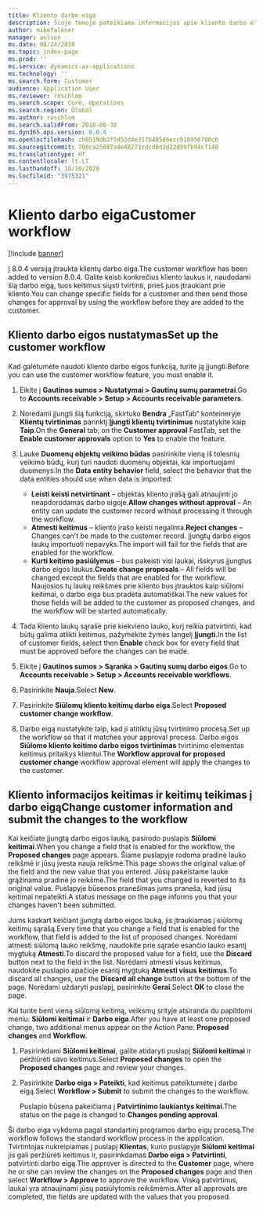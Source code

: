```yaml
---
title: Kliento darbo eiga
description: Šioje temoje pateikiama informacijos apie kliento darbo eigą. Galite keisti konkrečius kliento laukus ir, naudodami šią darbo eigą, tuos keitimus siųsti tvirtinti, prieš juos įtraukiant prie kliento.
author: mikefalkner
manager: aolson
ms.date: 08/24/2018
ms.topic: index-page
ms.prod: ''
ms.service: dynamics-ax-applications
ms.technology: ''
ms.search.form: Customer
audience: Application User
ms.reviewer: roschlom
ms.search.scope: Core, Operations
ms.search.region: Global
ms.author: roschlom
ms.search.validFrom: 2018-08-30
ms.dyn365.ops.version: 8.0.4
ms.openlocfilehash: cb8519db2f5d52d4e317b485d6ecc910956788cb
ms.sourcegitcommit: 708ca25687a4e48271cdcd6d2d22d99fb94cf140
ms.translationtype: HT
ms.contentlocale: lt-LT
ms.lasthandoff: 10/10/2020
ms.locfileid: "3975321"
---
```

# <a name="customer-workflow"></a><span data-ttu-id="1ddcf-104">Kliento darbo eiga</span><span class="sxs-lookup"><span data-stu-id="1ddcf-104">Customer workflow</span></span>

[!include [banner](../includes/banner.md)]

<span data-ttu-id="1ddcf-105">Į 8.0.4 versiją įtraukta klientų darbo eiga.</span><span class="sxs-lookup"><span data-stu-id="1ddcf-105">The customer workflow has been added to version 8.0.4.</span></span> <span data-ttu-id="1ddcf-106">Galite keisti konkrečius kliento laukus ir, naudodami šią darbo eigą, tuos keitimus siųsti tvirtinti, prieš juos įtraukiant prie kliento.</span><span class="sxs-lookup"><span data-stu-id="1ddcf-106">You can change specific fields for a customer and then send those changes for approval by using the workflow before they are added to the customer.</span></span>

## <a name="set-up-the-customer-workflow"></a><span data-ttu-id="1ddcf-107">Kliento darbo eigos nustatymas</span><span class="sxs-lookup"><span data-stu-id="1ddcf-107">Set up the customer workflow</span></span>

<span data-ttu-id="1ddcf-108">Kad galėtumėte naudoti kliento darbo eigos funkciją, turite ją įjungti.</span><span class="sxs-lookup"><span data-stu-id="1ddcf-108">Before you can use the customer workflow feature, you must enable it.</span></span>

1. <span data-ttu-id="1ddcf-109">Eikite į **Gautinos sumos \> Nustatymai \> Gautinų sumų parametrai**.</span><span class="sxs-lookup"><span data-stu-id="1ddcf-109">Go to **Accounts receivable \> Setup \> Accounts receivable parameters**.</span></span>
2. <span data-ttu-id="1ddcf-110">Norėdami įjungti šią funkciją, skirtuko **Bendra** „FastTab“ konteineryje **Klientų tvirtinimas** parinktį **Įjungti klientų tvirtinimus** nustatykite kaip **Taip**.</span><span class="sxs-lookup"><span data-stu-id="1ddcf-110">On the **General** tab, on the **Customer approval** FastTab, set the **Enable customer approvals** option to **Yes** to enable the feature.</span></span>
3. <span data-ttu-id="1ddcf-111">Lauke **Duomenų objektų veikimo būdas** pasirinkite vieną iš tolesnių veikimo būdų, kurį turi naudoti duomenų objektai, kai importuojami duomenys.</span><span class="sxs-lookup"><span data-stu-id="1ddcf-111">In the **Data entity behavior** field, select the behavior that the data entities should use when data is imported:</span></span>

    - <span data-ttu-id="1ddcf-112">**Leisti keisti netvirtinant** – objektas kliento įrašą gali atnaujinti jo neapdorodamas darbo eigoje.</span><span class="sxs-lookup"><span data-stu-id="1ddcf-112">**Allow changes without approval** – An entity can update the customer record without processing it through the workflow.</span></span>
    - <span data-ttu-id="1ddcf-113">**Atmesti keitimus** – kliento įrašo keisti negalima.</span><span class="sxs-lookup"><span data-stu-id="1ddcf-113">**Reject changes** – Changes can't be made to the customer record.</span></span> <span data-ttu-id="1ddcf-114">Įjungtų darbo eigos laukų importuoti nepavyks.</span><span class="sxs-lookup"><span data-stu-id="1ddcf-114">The import will fail for the fields that are enabled for the workflow.</span></span>
    - <span data-ttu-id="1ddcf-115">**Kurti keitimo pasiūlymus** – bus pakeisti visi laukai, išskyrus įjungtus darbo eigos laukus.</span><span class="sxs-lookup"><span data-stu-id="1ddcf-115">**Create change proposals** – All fields will be changed except the fields that are enabled for the workflow.</span></span> <span data-ttu-id="1ddcf-116">Naujosios tų laukų reikšmės prie kliento bus įtrauktos kaip siūlomi keitimai, o darbo eiga bus pradėta automatiškai.</span><span class="sxs-lookup"><span data-stu-id="1ddcf-116">The new values for those fields will be added to the customer as proposed changes, and the workflow will be started automatically.</span></span>

4. <span data-ttu-id="1ddcf-117">Tada kliento laukų sąraše prie kiekvieno lauko, kurį reikia patvirtinti, kad būtų galima atlikti keitimus, pažymėkite žymės langelį **Įjungti**.</span><span class="sxs-lookup"><span data-stu-id="1ddcf-117">In the list of customer fields, select then **Enable** check box for every field that must be approved before the changes can be made.</span></span>
5. <span data-ttu-id="1ddcf-118">Eikite į **Gautinos sumos \> Sąranka \> Gautinų sumų darbo eigos**.</span><span class="sxs-lookup"><span data-stu-id="1ddcf-118">Go to **Accounts receivable \> Setup \> Accounts receivable workflows**.</span></span>
6. <span data-ttu-id="1ddcf-119">Pasirinkite **Nauja**.</span><span class="sxs-lookup"><span data-stu-id="1ddcf-119">Select **New**.</span></span>
7. <span data-ttu-id="1ddcf-120">Pasirinkite **Siūlomų kliento keitimų darbo eiga**.</span><span class="sxs-lookup"><span data-stu-id="1ddcf-120">Select **Proposed customer change workflow**.</span></span> 
8. <span data-ttu-id="1ddcf-121">Darbo eigą nustatykite taip, kad ji atitiktų jūsų tvirtinimo procesą.</span><span class="sxs-lookup"><span data-stu-id="1ddcf-121">Set up the workflow so that it matches your approval process.</span></span> <span data-ttu-id="1ddcf-122">Darbo eigos **Siūlomo kliento keitimo darbo eigos tvirtinimas** tvirtinimo elementas keitimus pritaikys klientui.</span><span class="sxs-lookup"><span data-stu-id="1ddcf-122">The **Workflow approval for proposed customer change** workflow approval element will apply the changes to the customer.</span></span>

## <a name="change-customer-information-and-submit-the-changes-to-the-workflow"></a><span data-ttu-id="1ddcf-123">Kliento informacijos keitimas ir keitimų teikimas į darbo eigą</span><span class="sxs-lookup"><span data-stu-id="1ddcf-123">Change customer information and submit the changes to the workflow</span></span>

<span data-ttu-id="1ddcf-124">Kai keičiate įjungtą darbo eigos lauką, pasirodo puslapis **Siūlomi keitimai**.</span><span class="sxs-lookup"><span data-stu-id="1ddcf-124">When you change a field that is enabled for the workflow, the **Proposed changes** page appears.</span></span> <span data-ttu-id="1ddcf-125">Šiame puslapyje rodoma pradinė lauko reikšmė ir jūsų įvesta nauja reikšmė.</span><span class="sxs-lookup"><span data-stu-id="1ddcf-125">This page shows the original value of the field and the new value that you entered.</span></span> <span data-ttu-id="1ddcf-126">Jūsų pakeistame lauke grąžinama pradinė jo reikšmė.</span><span class="sxs-lookup"><span data-stu-id="1ddcf-126">The field that you changed is reverted to its original value.</span></span> <span data-ttu-id="1ddcf-127">Puslapyje būsenos pranešimas jums praneša, kad jūsų keitimai nepateikti.</span><span class="sxs-lookup"><span data-stu-id="1ddcf-127">A status message on the page informs you that your changes haven't been submitted.</span></span>

<span data-ttu-id="1ddcf-128">Jums kaskart keičiant įjungtą darbo eigos lauką, jis įtraukiamas į siūlomų keitimų sąrašą.</span><span class="sxs-lookup"><span data-stu-id="1ddcf-128">Every time that you change a field that is enabled for the workflow, that field is added to the list of proposed changes.</span></span> <span data-ttu-id="1ddcf-129">Norėdami atmesti siūlomą lauko reikšmę, naudokite prie sąraše esančio lauko esantį mygtuką **Atmesti**.</span><span class="sxs-lookup"><span data-stu-id="1ddcf-129">To discard the proposed value for a field, use the **Discard** button next to the field in the list.</span></span> <span data-ttu-id="1ddcf-130">Norėdami atmesti visus keitimus, naudokite puslapio apačioje esantį mygtuką **Atmesti visus keitimus**.</span><span class="sxs-lookup"><span data-stu-id="1ddcf-130">To discard all changes, use the **Discard all change** button at the bottom of the page.</span></span> <span data-ttu-id="1ddcf-131">Norėdami uždaryti puslapį, pasirinkite **Gerai**.</span><span class="sxs-lookup"><span data-stu-id="1ddcf-131">Select **OK** to close the page.</span></span>

<span data-ttu-id="1ddcf-132">Kai turite bent vieną siūlomą keitimą, veiksmų srityje atsiranda du papildomi meniu: **Siūlomi keitimai** ir **Darbo eiga**.</span><span class="sxs-lookup"><span data-stu-id="1ddcf-132">After you have at least one proposed change, two additional menus appear on the Action Pane: **Proposed changes** and **Workflow**.</span></span>

1. <span data-ttu-id="1ddcf-133">Pasirinkdami **Siūlomi keitimai**, galite atidaryti puslapį **Siūlomi keitimai** ir peržiūrėti savo keitimus.</span><span class="sxs-lookup"><span data-stu-id="1ddcf-133">Select **Proposed changes** to open the **Proposed changes** page and review your changes.</span></span>
2. <span data-ttu-id="1ddcf-134">Pasirinkite **Darbo eiga \> Pateikti**, kad keitimus pateiktumėte į darbo eigą.</span><span class="sxs-lookup"><span data-stu-id="1ddcf-134">Select **Workflow \> Submit** to submit the changes to the workflow.</span></span>

    <span data-ttu-id="1ddcf-135">Puslapio būsena pakeičiama į **Patvirtinimo laukiantys keitimai**.</span><span class="sxs-lookup"><span data-stu-id="1ddcf-135">The status on the page is changed to **Changes pending approval**.</span></span>

<span data-ttu-id="1ddcf-136">Ši darbo eiga vykdoma pagal standartinį programos darbo eigų procesą.</span><span class="sxs-lookup"><span data-stu-id="1ddcf-136">The workflow follows the standard workflow process in the application.</span></span> <span data-ttu-id="1ddcf-137">Tvirtintojas nukreipiamas į puslapį **Klientas**, kurio puslapyje **Siūlomi keitimai** jis gali peržiūrėti keitimus ir, pasirinkdamas **Darbo eiga \> Patvirtinti**, patvirtinti darbo eigą.</span><span class="sxs-lookup"><span data-stu-id="1ddcf-137">The approver is directed to the **Customer** page, where he or she can review the changes on the **Proposed changes** page and then select **Workflow \> Approve** to approve the workflow.</span></span> <span data-ttu-id="1ddcf-138">Viską patvirtinus, laukai yra atnaujinami jūsų pasiūlytomis reikšmėmis.</span><span class="sxs-lookup"><span data-stu-id="1ddcf-138">After all approvals are completed, the fields are updated with the values that you proposed.</span></span>
